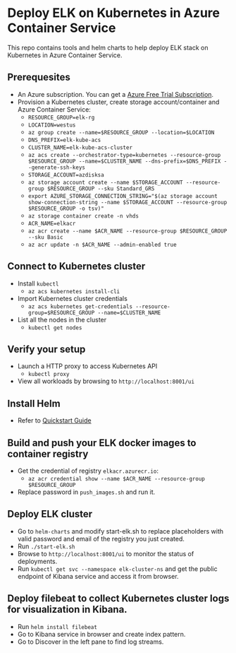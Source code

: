 # Deploy ELK on Kubernetes in Azure Container Service
This repo contains tools and helm charts to help deploy ELK stack on Kubernetes in Azure Container Service.
## Prerequesites
* An Azure subscription. You can get a [Azure Free Trial Subscription](http://https://azure.microsoft.com/en-us/offers/ms-azr-0044p/?v=17.23h).
* Provision a Kubernetes cluster, create storage account/container and Azure Container Service:
    * `RESOURCE_GROUP=elk-rg`
    * `LOCATION=westus`
    * `az group create --name=$RESOURCE_GROUP --location=$LOCATION`
    * `DNS_PREFIX=elk-kube-acs`
    * `CLUSTER_NAME=elk-kube-acs-cluster`
    * `az acs create --orchestrator-type=kubernetes --resource-group $RESOURCE_GROUP --name=$CLUSTER_NAME --dns-prefix=$DNS_PREFIX --generate-ssh-keys`
    * `STORAGE_ACCOUNT=azdisksa`
    * `az storage account create --name $STORAGE_ACCOUNT --resource-group $RESOURCE_GROUP --sku Standard_GRS`
    * `export AZURE_STORAGE_CONNECTION_STRING="$(az storage account show-connection-string --name $STORAGE_ACCOUNT --resource-group $RESOURCE_GROUP -o tsv)"`
    * `az storage container create -n vhds`
    * `ACR_NAME=elkacr`
    * `az acr create --name $ACR_NAME --resource-group $RESOURCE_GROUP --sku Basic`
    * `az acr update -n $ACR_NAME --admin-enabled true`

## Connect to Kubernetes cluster
* Install `kubectl`
    * `az acs kubernetes install-cli`
* Import Kubernetes cluster credentials
    * `az acs kubernetes get-credentials --resource-group=$RESOURCE_GROUP --name=$CLUSTER_NAME`
* List all the nodes in the cluster
    * `kubectl get nodes`

## Verify your setup
* Launch a HTTP proxy to access Kubernetes API
    * `kubectl proxy`
* View all workloads by browsing to `http://localhost:8001/ui`

## Install Helm
* Refer to [Quickstart Guide](https://github.com/kubernetes/helm/blob/master/docs/quickstart.md)

## Build and push your ELK docker images to container registry
* Get the credential of registry `elkacr.azurecr.io`:
    * `az acr credential show --name $ACR_NAME --resource-group $RESOURCE_GROUP`
* Replace password in `push_images.sh` and run it.

## Deploy ELK cluster
* Go to `helm-charts` and modify start-elk.sh to replace placeholders with valid password and email of the registry you just created.
* Run `./start-elk.sh`
* Browse to `http://localhost:8001/ui` to monitor the status of deployments.
* Run `kubectl get svc --namespace elk-cluster-ns` and get the public endpoint of Kibana service and access it from browser.

## Deploy filebeat to collect Kubernetes cluster logs for visualization in Kibana.
* Run `helm install filebeat`
* Go to Kibana service in browser and create index pattern.
* Go to Discover in the left pane to find log streams.
